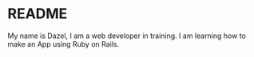 # README

My name is Dazel, I am a web developer in training.
I am learning how to make an App using Ruby on Rails.


